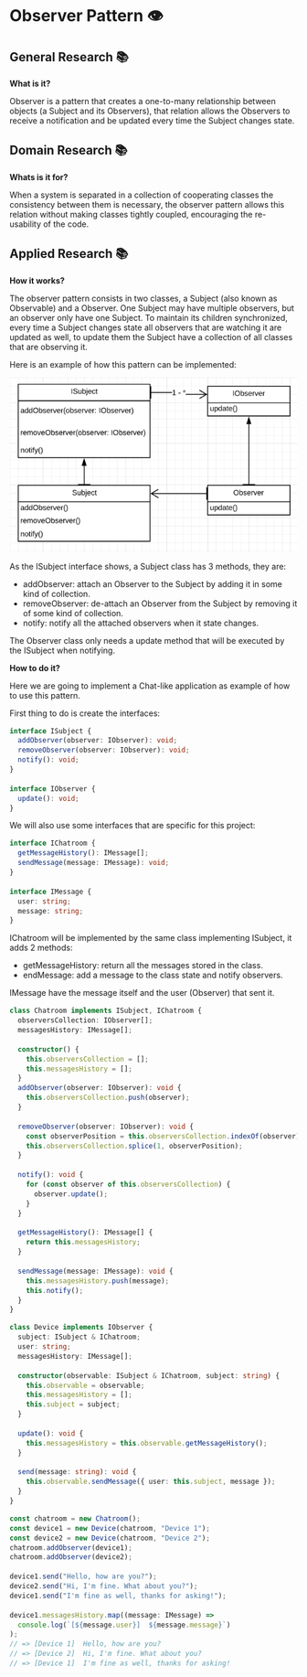 # Observer Pattern 👁

## General Research 📚

**What is it?**

Observer is a pattern that creates a one-to-many relationship between objects (a Subject and its Observers), that relation allows the Observers to receive a notification and be updated every time the Subject changes state.

## Domain Research 📚

**Whats is it for?**

When a system is separated in a collection of cooperating classes the consistency between them is necessary, the observer pattern allows this relation without making classes tightly coupled, encouraging the re-usability of the code.

## Applied Research 📚

**How it works?**

The observer pattern consists in two classes, a Subject (also known as Observable) and a Observer. One Subject may have multiple observers, but an observer only have one Subject. To maintain its children synchronized, every time a Subject changes state all observers that are watching it are updated as well, to update them the Subject have a collection of all classes that are observing it.

Here is an example of how this pattern can be implemented:

![Observer UML](/docs/observer-uml.png)

As the ISubject interface shows, a Subject class has 3 methods, they are:

- addObserver: attach an Observer to the Subject by adding it in some kind of collection.
- removeObserver: de-attach an Observer from the Subject by removing it of some kind of collection.
- notify: notify all the attached observers when it state changes.

The Observer class only needs a update method that will be executed by the ISubject when notifying.

**How to do it?**

Here we are going to implement a Chat-like application as example of how to use this pattern.

First thing to do is create the interfaces:

```typescript
interface ISubject {
  addObserver(observer: IObserver): void;
  removeObserver(observer: IObserver): void;
  notify(): void;
}

interface IObserver {
  update(): void;
}
```

We will also use some interfaces that are specific for this project:

```typescript
interface IChatroom {
  getMessageHistory(): IMessage[];
  sendMessage(message: IMessage): void;
}

interface IMessage {
  user: string;
  message: string;
}
```

IChatroom will be implemented by the same class implementing ISubject, it adds 2 methods:

- getMessageHistory: return all the messages stored in the class.
- endMessage: add a message to the class state and notify observers.

IMessage have the message itself and the user (Observer) that sent it.

```typescript
class Chatroom implements ISubject, IChatroom {
  observersCollection: IObserver[];
  messagesHistory: IMessage[];

  constructor() {
    this.observersCollection = [];
    this.messagesHistory = [];
  }
  addObserver(observer: IObserver): void {
    this.observersCollection.push(observer);
  }

  removeObserver(observer: IObserver): void {
    const observerPosition = this.observersCollection.indexOf(observer);
    this.observersCollection.splice(1, observerPosition);
  }

  notify(): void {
    for (const observer of this.observersCollection) {
      observer.update();
    }
  }

  getMessageHistory(): IMessage[] {
    return this.messagesHistory;
  }

  sendMessage(message: IMessage): void {
    this.messagesHistory.push(message);
    this.notify();
  }
}
```

```typescript
class Device implements IObserver {
  subject: ISubject & IChatroom;
  user: string;
  messagesHistory: IMessage[];

  constructor(observable: ISubject & IChatroom, subject: string) {
    this.observable = observable;
    this.messagesHistory = [];
    this.subject = subject;
  }

  update(): void {
    this.messagesHistory = this.observable.getMessageHistory();
  }

  send(message: string): void {
    this.observable.sendMessage({ user: this.subject, message });
  }
}
```

```typescript
const chatroom = new Chatroom();
const device1 = new Device(chatroom, "Device 1");
const device2 = new Device(chatroom, "Device 2");
chatroom.addObserver(device1);
chatroom.addObserver(device2);

device1.send("Hello, how are you?");
device2.send("Hi, I'm fine. What about you?");
device1.send("I'm fine as well, thanks for asking!");

device1.messagesHistory.map((message: IMessage) =>
  console.log(`[${message.user}]  ${message.message}`)
);
// => [Device 1]  Hello, how are you?
// => [Device 2]  Hi, I'm fine. What about you?
// => [Device 1]  I'm fine as well, thanks for asking!
```

